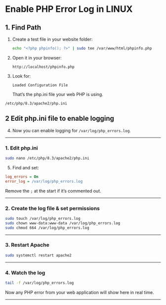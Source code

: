 # Enable PHP Error Log in LINUX
## 1. Find Path
1. Create a test file in your website folder:

   ```bash
   echo "<?php phpinfo(); ?>" | sudo tee /var/www/html/phpinfo.php
   ```

2. Open it in your browser:

   ```
   http://localhost/phpinfo.php
   ```

3. Look for:

   ```
   Loaded Configuration File
   ```

   That’s the php.ini file your web PHP is using.


```
/etc/php/8.3/apache2/php.ini
```
## 2 Edit php.ini file to enable logging
4. Now you can enable logging for `/var/log/php_errors.log`.

---

### **1. Edit php.ini**

```bash
sudo nano /etc/php/8.3/apache2/php.ini
```

5. Find and set:

```ini
log_errors = On
error_log = /var/log/php_errors.log
```

Remove the `;` at the start if it’s commented out.

---

### **2. Create the log file & set permissions**

```bash
sudo touch /var/log/php_errors.log
sudo chown www-data:www-data /var/log/php_errors.log
sudo chmod 664 /var/log/php_errors.log
```

---

### **3. Restart Apache**

```bash
sudo systemctl restart apache2
```

---

### **4. Watch the log**

```bash
tail -f /var/log/php_errors.log
```

Now any PHP error from your web application will show here in real time.

---

